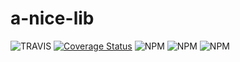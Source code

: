 # a-nice-lib

![TRAVIS](https://travis-ci.com/shiftj18/a-nice-lib.svg?branch=main&status=passed)
[![Coverage Status](https://coveralls.io/repos/github/shiftj18/a-nice-lib/badge.svg?branch=main)](https://coveralls.io/github/shiftj18/a-nice-lib?branch=main)
![NPM](https://img.shields.io/npm/dm/a-nice-lib.svg?sanitize=true)
![NPM](https://img.shields.io/npm/v/a-nice-lib.svg?sanitize=true)
![NPM](https://img.shields.io/npm/l/a-nice-lib.svg?sanitize=true)

